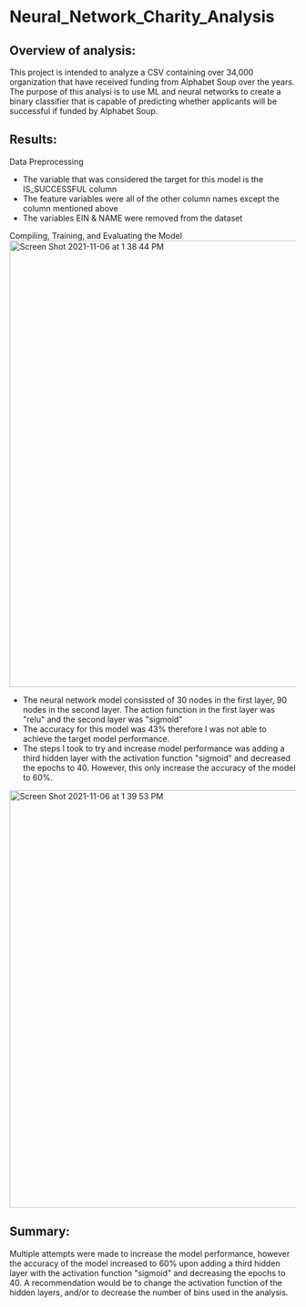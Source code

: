# Neural_Network_Charity_Analysis
## Overview of analysis:
This project is intended to analyze a CSV containing over 34,000 organization that have received funding from Alphabet Soup over the years. The purpose of this analysi is to use ML and neural networks to create a binary classifier that is capable of predicting whether applicants will be successful if funded by Alphabet Soup.

## Results:

Data Preprocessing
- The variable that was considered the target for this model is the IS_SUCCESSFUL column 
- The feature variables were all of the other column names except the column mentioned above
- The variables EIN & NAME were removed from the dataset

Compiling, Training, and Evaluating the Model
<img width="784" alt="Screen Shot 2021-11-06 at 1 38 44 PM" src="https://user-images.githubusercontent.com/86024512/140618794-13404b74-1225-49f2-b332-e9aead71629c.png">

- The neural network model consissted of 30 nodes in the first layer, 90 nodes in the second layer. The action function in the first layer was "relu" and the second layer was "sigmoid"
- The accuracy for this model was 43% therefore I was not able to achieve the target model performance.
- The steps I took to try and increase model performance was adding a third hidden layer with the activation function "sigmoid" and decreased the epochs to 40. However, this only increase the accuracy of the model to 60%. 

<img width="733" alt="Screen Shot 2021-11-06 at 1 39 53 PM" src="https://user-images.githubusercontent.com/86024512/140618837-35671056-f494-4fc3-adf6-6c77f1b43612.png">

## Summary: 
Multiple attempts were made to increase the model performance, however the accuracy of the model increased to 60% upon adding a third hidden layer with the activation function "sigmoid" and decreasing the epochs to 40. A recommendation would be to change the activation function of the hidden layers, and/or to decrease the number of bins used in the analysis. 

